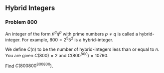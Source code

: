 ## Hybrid Integers

### Problem 800

An integer of the form $p^q q^p$ with prime numbers $p \neq q$ is called a hybrid-integer.
For example, $800 = 2^5 5^2$ is a hybrid-integer.

We define $C(n)$ to be the number of hybrid-integers less than or equal to $n$.
You are given $C(800) = 2$ and $C(800^{800}) = 10790$.

Find $C(800800^{800800})$.
